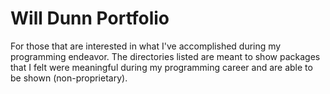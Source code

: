 # Will Dunn Portfolio

For those that are interested in what I've accomplished during my programming endeavor.
The directories listed are meant to show packages that I felt were meaningful
during my programming career and are able to be shown (non-proprietary).
